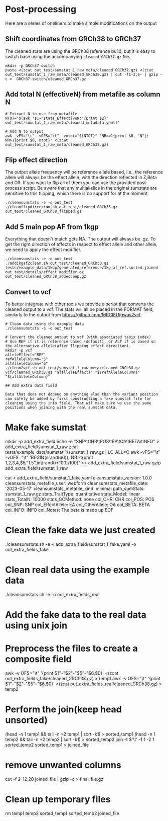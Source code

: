 # Post-processing

Here are a series of oneliners to make simple modifications on the output


## Shift coordinates from GRCh38 to GRCh37
The cleaned stats are using the GRCh38 reference build, but it is easy to switch base using the accompanying `cleaned_GRCh37.gz` file. 

```
mkdir -p GRCh37-switch
paste <(zcat out_test/sumstat_1_raw_meta/cleaned_GRCh37.gz) <(zcat out_test/sumstat_1_raw_meta/cleaned_GRCh38.gz) | cut -f1-2,6- | gzip -c >  GRCh37-switch/cleaned_GRCh37.gz
```

## Add total N (effectiveN) from metafile as column N

```
# Extract N to use from metafile
NTOT="$(awk '$1~"stats_EffectiveN:"{print $2}' out_test/sumstat_1_raw_meta/cleaned_metadata.yaml)"

# Add N to output
awk -vFS="\t" -vOFS="\t" -vntot="${NTOT}" 'NR==1{print $0, "N"}; NR>1{print $0, ntot}' <(zcat out_test/sumstat_1_raw_meta/cleaned_GRCh38.gz)
```

## Flip effect direction
The output allele frequency will be reference allele based, i.e., the reference allele will always be the effect allele, with the direction reflected in Z,Beta and OR. If you want to flip all of them you can use the provided post-process script. Be aware that any multiallelics in the original sumstats are sensitive to this flipping, which there is no support for at the moment.
```
./cleansumstats -e -o out_test
./cleanflipdirection.sh out_test/cleaned_GRCh38.gz out_test/cleaned_GRCh38_flipped.gz
```

## Add 5 main pop AF from 1kgp
Everything that doesn't match gets NA. The output will always be .gz. To get the right direction of effects in respect to effect allele and other allele, we need to apply the effect modifier.
```
./cleansumstats -e -o out_test
./add1kgaf2clean.sh out_test/cleaned_GRCh38.gz tests/example_data/1kgp/generated_reference/1kg_af_ref.sorted.joined out_test/details/effect_modifier.gz out_test/cleaned_GRCh38_added5pop.gz
```

## Convert to vcf

To better integrate with other tools we provide a script that converts the cleaned output to a vcf. The stats will all be placed in the FORMAT field, similarly to the output from https://github.com/MRCIEU/gwas2vcf.

```
# Clean data using the example data
./cleansumstats -e -o out_test

# Convert the cleaned output to vcf (with associated tabix index)
# Use REF if it is reference based (default), or ALT if is based on the alternative allele(after flipping effect direction).
mkdir -p vcf
alleleEffect="REF"
refAlleleColumn="5"
altAlleleColumn="6"
./clean2vcf.sh out_test/sumstat_1_raw_meta/cleaned_GRCh38.gz vcf/cleaned_GRCh38.gz "${alleleEffect}" "${refAlleleColumn}" "${altAlleleColumn}"

## Add extra data field

Data that does not depend on anything else than the variant position can safely be added by first constructing a fake sumstat file for cleaning using the info field. That wil make sure we use the same positions when joining with the real sumstat data.

```
# Make fake sumstat
mkdir -p add_extra_field
echo -e "SNP\tCHR\tPOS\tEA\tOA\tBETA\tINFO" > add_extra_field/sumstat_1_raw
zcat tests/example_data/sumstat_1/sumstat_1_raw.gz | LC_ALL=C awk -vFS="\t" -vOFS="\t" 'BEGIN{srand(66)}; NR>1{print $1,$2,$3,$4,$5,"1.5",int(rand()*100)/100}' >> add_extra_field/sumstat_1_raw
gzip add_extra_field/sumstat_1_raw 

cat <<EOF > add_extra_field/sumstat_1_fake.yaml 
cleansumstats_version: 1.0.0
cleansumstats_metafile_user: webform
cleansumstats_metafile_date: '2023-05-17'
cleansumstats_metafile_kind: minimal
path_sumStats: sumstat_1_raw.gz
stats_TraitType: quantitative
stats_Model: linear
stats_TotalN: 10000
stats_GCMethod: none
col_CHR: CHR
col_POS: POS
col_SNP: SNP
col_EffectAllele: EA
col_OtherAllele: OA
col_BETA: BETA
col_INFO: INFO
col_Notes: The beta is made up
EOF

# Clean the fake data we just created
./cleansumstats.sh -e -i add_extra_field/sumstat_1_fake.yaml  -o out_extra_fields_fake

# Clean real data using the example data
./cleansumstats.sh  -e -o out_extra_fields_real

# Add the fake data to the real data using unix join
# Preprocess the files to create a composite field
awk -v OFS="\t" '{print $1"-"$2"-"$5"-"$6,$0}' <(zcat out_extra_fields_fake/cleaned_GRCh38.gz) > temp1
awk -v OFS="\t" '{print $1"-"$2"-"$5"-"$6,$0}' <(zcat out_extra_fields_real/cleaned_GRCh38.gz) > temp2

# Perform the join(keep head unsorted)
(head -n 1 temp1 && tail -n +2 temp1 | sort -k1) > sorted_temp1
(head -n 1 temp2 && tail -n +2 temp2 | sort -k1) > sorted_temp2
join -t $'\t' -1 1 -2 1 sorted_temp2 sorted_temp1 > joined_file

# remove unwanted columns
cut -f 2-12,20 joined_file | gzip -c > final_file.gz

# Clean up temporary files
rm temp1 temp2 sorted_temp1 sorted_temp2 joined_file

```


